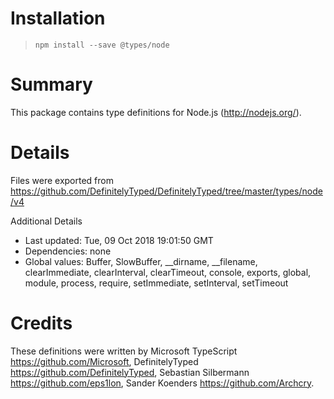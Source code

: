 # Installation
> `npm install --save @types/node`

# Summary
This package contains type definitions for Node.js (http://nodejs.org/).

# Details
Files were exported from https://github.com/DefinitelyTyped/DefinitelyTyped/tree/master/types/node/v4

Additional Details
 * Last updated: Tue, 09 Oct 2018 19:01:50 GMT
 * Dependencies: none
 * Global values: Buffer, SlowBuffer, __dirname, __filename, clearImmediate, clearInterval, clearTimeout, console, exports, global, module, process, require, setImmediate, setInterval, setTimeout

# Credits
These definitions were written by Microsoft TypeScript <https://github.com/Microsoft>, DefinitelyTyped <https://github.com/DefinitelyTyped>, Sebastian Silbermann <https://github.com/eps1lon>, Sander Koenders <https://github.com/Archcry>.
